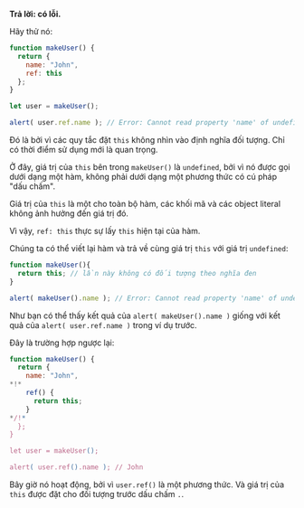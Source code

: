 **Trả lời: có lỗi.**

Hãy thử nó:
```js run
function makeUser() {
  return {
    name: "John",
    ref: this
  };
}

let user = makeUser();

alert( user.ref.name ); // Error: Cannot read property 'name' of undefined
```

Đó là bởi vì các quy tắc đặt `this` không nhìn vào định nghĩa đối tượng. Chỉ có thời điểm sử dụng mới là quan trọng.

Ở đây, giá trị của `this` bên trong `makeUser()` là `undefined`, bởi vì nó được gọi dưới dạng một hàm, không phải dưới dạng một phương thức có cú pháp "dấu chấm".

Giá trị của `this` là một cho toàn bộ hàm, các khối mã và các object literal không ảnh hưởng đến giá trị đó.

Vì vậy, `ref: this` thực sự lấy `this` hiện tại của hàm.

Chúng ta có thể viết lại hàm và trả về cùng giá trị `this` với giá trị `undefined`:

```js run
function makeUser(){
  return this; // lần này không có đối tượng theo nghĩa đen
}

alert( makeUser().name ); // Error: Cannot read property 'name' of undefined
```
Như bạn có thể thấy kết quả của `alert( makeUser().name )` giống với kết quả của `alert( user.ref.name )` trong ví dụ trước.

Đây là trường hợp ngược lại:

```js run
function makeUser() {
  return {
    name: "John",
*!*
    ref() {
      return this;
    }
*/!*
  };
}

let user = makeUser();

alert( user.ref().name ); // John
```

Bây giờ nó hoạt động, bởi vì `user.ref()` là một phương thức. Và giá trị của `this` được đặt cho đối tượng trước dấu chấm `.`.
